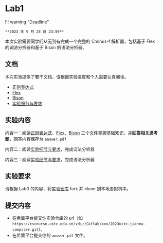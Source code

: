 # Lab1

!!! warning "Deadline"

    **2023 年 9 月 28 日 23:59**

本次实验需要同学们从无到有完成一个完整的 Cminus-f 解析器，包括基于 Flex 的词法分析器和基于 Bison 的语法分析器。

## 文档

本次实验提供了若干文档，请根据实验进度和个人需要认真阅读。

- [正则表达式](./正则表达式.md)
- [Flex](./Flex.md)
- [Bison](./Bison.md)
- [实验细节与要求](实验细节与要求.md)

## 实验内容

内容一：阅读[正则表达式](./正则表达式.md)、[Flex](./Flex.md)、[Bison](./Bison.md) 三个文件掌握基础知识，并**回答相关思考题**，回答内容保存为 `answer.pdf`

内容二：阅读[实验细节与要求](实验细节与要求.md)，完成词法分析器

内容三：阅读[实验细节与要求](实验细节与要求.md)，完成语法分析器

## 实验要求

请根据 Lab0 的内容，将[实验仓库](https://cscourse.ustc.edu.cn/vdir/Gitlab/compiler_staff/2023ustc-jianmu-compiler) fork 并 clone 到本地虚拟机中。

## 提交内容

- 在希冀平台提交你实验仓库的 url（如 `https://cscourse.ustc.edu.cn/vdir/Gitlab/xxx/2023ustc-jianmu-compiler.git`）。
- 在希冀平台提交你的 `answer.pdf` 文件。
